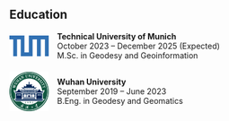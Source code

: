 ## Education

<div class="news-list" style="margin-top: 1em;">

<!-- TUM -->
<div style="display: flex; align-items: center; margin-bottom: 1.5em;">
  <img src="./assets/images/tum.svg" alt="TUM Logo" width="70" style="margin-right: 15px;">
  <div>
    <strong>Technical University of Munich</strong><br>
    <span>October 2023 – December 2025 (Expected)</span><br>
    <span>M.Sc. in Geodesy and Geoinformation</span>
  </div>
</div>

<!-- WHU -->
<div style="display: flex; align-items: center; margin-bottom: 1.5em;">
  <img src="./assets/images/whu.png" alt="WHU Logo" width="70" style="margin-right: 15px;">
  <div>
    <strong>Wuhan University</strong><br>
    <span>September 2019 – June 2023</span><br>
    <span>B.Eng. in Geodesy and Geomatics</span>
  </div>
</div>

</div>

